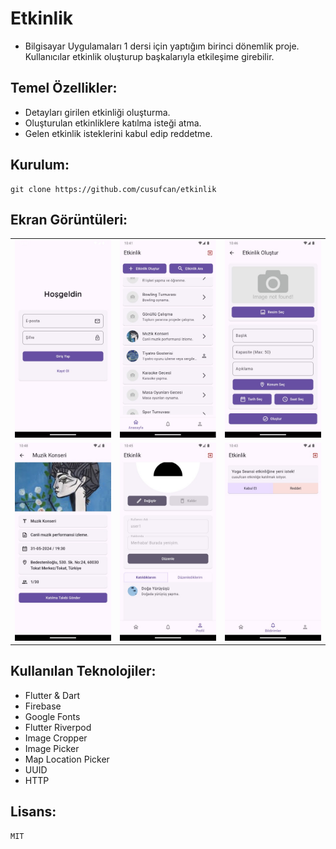 # Etkinlik

+ Bilgisayar Uygulamaları 1 dersi için yaptığım birinci dönemlik proje. Kullanıcılar etkinlik oluşturup başkalarıyla etkileşime girebilir.

## Temel Özellikler:

+ Detayları girilen etkinliği oluşturma.
+ Oluşturulan etkinliklere katılma isteği atma.
+ Gelen etkinlik isteklerini kabul edip reddetme.

## Kurulum:

    git clone https://github.com/cusufcan/etkinlik

## Ekran Görüntüleri:

<table>
    <tr>
        <td><img src="assets/image/1.jpg" alt="1"></td>
        <td><img src="assets/image/2.jpg" alt="1"></td>
        <td><img src="assets/image/3.jpg" alt="1"></td>
    </tr>
    <tr>
        <td><img src="assets/image/4.jpg" alt="1"></td>
        <td><img src="assets/image/5.jpg" alt="1"></td>
        <td><img src="assets/image/6.jpg" alt="1"></td>
    </tr>
</table>

## Kullanılan Teknolojiler:

+ Flutter & Dart
+ Firebase
+ Google Fonts
+ Flutter Riverpod
+ Image Cropper
+ Image Picker
+ Map Location Picker
+ UUID
+ HTTP

## Lisans:

    MIT
